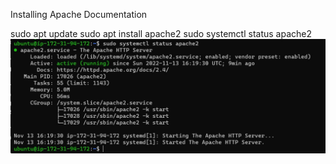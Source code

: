Installing Apache Documentation

sudo apt update
sudo apt install apache2
sudo systemctl status apache2
![apache status](./Images/Apache-status.jpg)